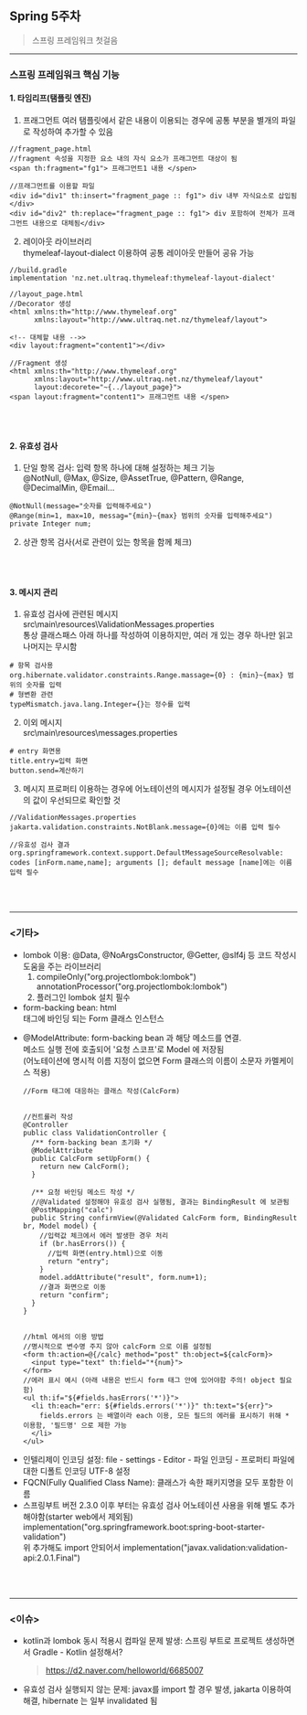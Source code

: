 ## Spring 5주차
> 스프링 프레임워크 첫걸음
---

### 스프링 프레임워크 핵심 기능
#### 1. 타임리프(탬플릿 엔진)
 1) 프래그먼트
   여러 탬플릿에서 같은 내용이 이용되는 경우에 공통 부분을 별개의 파일로 작성하여 추가할 수 있음
   ```
   //fragment_page.html
   //fragment 속성을 지정한 요소 내의 자식 요소가 프래그먼트 대상이 됨
   <span th:fragment="fg1"> 프래그먼트1 내용 </spen>
   
   //프래그먼트를 이용할 파일
   <div id="div1" th:insert="fragment_page :: fg1"> div 내부 자식요소로 삽입됨 </div>
   <div id="div2" th:replace="fragment_page :: fg1"> div 포함하여 전체가 프래그먼트 내용으로 대체됨</div>
   ```
 2) 레이아웃 라이브러리  
   thymeleaf-layout-dialect 이용하여 공통 레이아웃 만들어 공유 가능  
   ```
   //build.gradle
   implementation 'nz.net.ultraq.thymeleaf:thymeleaf-layout-dialect'
   
   //layout_page.html
   //Decorator 생성
   <html xmlns:th="http://www.thymeleaf.org"
         xmlns:layout="http://www.ultraq.net.nz/thymeleaf/layout">
   
   <!-- 대체할 내용 -->>
   <div layout:fragment="content1"></div>
   
   //Fragment 생성
   <html xmlns:th="http://www.thymeleaf.org"
         xmlns:layout="http://www.ultraq.net.nz/thymeleaf/layout"
         layout:decorete="~{../layout_page}">
   <span layout:fragment="content1"> 프래그먼트 내용 </spen>
   ```
   
<br>
<br>

#### 2. 유효성 검사
 1) 단일 항목 검사: 입력 항목 하나에 대해 설정하는 체크 기능  
   @NotNull, @Max, @Size, @AssetTrue, @Pattern, @Range, @DecimalMin, @Email...
   ```
   @NotNull(message="숫자를 입력해주세요")
   @Range(min=1, max=10, messag="{min}~{max} 범위의 숫자를 입력해주세요")
   private Integer num;
   ```
 2) 상관 항목 검사(서로 관련이 있는 항목을 함께 체크)

<br>
<br>

#### 3. 메시지 관리
 1) 유효성 검사에 관련된 메시지  
  src\main\resources\ValidationMessages.properties  
  통상 클래스패스 아래 하나를 작성하여 이용하지만, 여러 개 있는 경우 하나만 읽고 나머지는 무시함
  ```
  # 항목 검사용
  org.hibernate.validator.constraints.Range.massage={0} : {min}~{max} 범위의 숫자를 입력
  # 형변환 관련
  typeMismatch.java.lang.Integer={}는 정수를 입력
  ```
 2) 이외 메시지  
  src\main\resources\messages.properties  
  ```
  # entry 화면용
  title.entry=입력 화면
  button.send=계산하기
  ```
 3) 메시지 프로퍼티 이용하는 경우에 어노테이션의 메시지가 설정될 경우 어노테이션의 값이 우선되므로 확인할 것
   ```
   //ValidationMessages.properties
   jakarta.validation.constraints.NotBlank.message={0}에는 이름 입력 필수
   
   //유효성 검사 결과
   org.springframework.context.support.DefaultMessageSourceResolvable: codes [inForm.name,name]; arguments []; default message [name]에는 이름 입력 필수
   ```
   
<br>
<br>

---
### <기타>
- lombok 이용: @Data, @NoArgsConstructor, @Getter, @slf4j 등 코드 작성시 도움을 주는 라이브러리  
  1) compileOnly("org.projectlombok:lombok")  
	 annotationProcessor("org.projectlombok:lombok")  
  2) 플러그인 lombok 설치 필수
- form-backing bean: html <form> 태그에 바인딩 되는 Form 클래스 인스턴스
- @ModelAttribute:  form-backing bean 과 해당 메소드를 연결.  
  메소드 실행 전에 호출되어 '요청 스코프'로 Model 에 저장됨  
  (어노테이션에 명시적 이름 지정이 없으면 Form 클래스의 이름이 소문자 카멜케이스 적용)
  ```
  //Form 태그에 대응하는 클래스 작성(CalcForm)
  
  
  //컨트롤러 작성
  @Controller
  public class ValidationController {
    /** form-backing bean 초기화 */
	@ModelAttribute
	public CalcForm setUpForm() {
	  return new CalcForm();
	}
	
	/** 요청 바인딩 메소드 작성 */
	//@Validated 설정해야 유효성 검사 실행됨, 결과는 BindingResult 에 보관됨
	@PostMapping("calc")
	public String confirmView(@Validated CalcForm form, BindingResult br, Model model) {
	  //입력값 체크에서 에러 발생한 경우 처리
	  if (br.hasErrors()) { 
	    //입력 화면(entry.html)으로 이동
		return "entry";
	  }
	  model.addAttribute("result", form.num+1);
	  //결과 화면으로 이동
	  return "confirm";
	}
  }
  
  
  //html 에서의 이용 방법
  //명시적으로 변수명 주지 않아 calcForm 으로 이름 설정됨
  <form th:action=@{/calc} method="post" th:object=${calcForm}>
    <input type="text" th:field="*{num}">
  </form>
  //에러 표시 예시 (아래 내용은 반드시 form 태그 안에 있어야함 주의! object 필요함)
  <ul th:if="${#fields.hasErrors('*')}">
    <li th:each="err: ${#fields.errors('*')}" th:text="${err}">
	  fields.errors 는 배열이라 each 이용, 모든 필드의 에러를 표시하기 위해 * 이용함, '필드명' 으로 제한 가능
	</li>
  </ul>
  ```
- 인텔리제이 인코딩 설정: file - settings - Editor - 파일 인코딩 - 프로퍼티 파일에 대한 디폴트 인코딩 UTF-8 설정
- FQCN(Fully Qualified Class Name): 클래스가 속한 패키지명을 모두 포함한 이름
- 스프링부트 버전 2.3.0 이후 부터는 유효성 검사 어노테이션 사용을 위해 별도 추가 해야함(starter web에서 제외됨)  
 implementation("org.springframework.boot:spring-boot-starter-validation")  
 위 추가해도 import 안되어서 implementation("javax.validation:validation-api:2.0.1.Final")  
<br>
<br>

---
### <이슈>
- kotlin과 lombok 동시 적용시 컴파일 문제 발생: 스프링 부트로 프로젝트 생성하면서 Gradle - Kotlin 설정해서?  
  > https://d2.naver.com/helloworld/6685007
- 유효성 검사 실행되지 않는 문제: javax를 import 할 경우 발생, jakarta 이용하여 해결, hibernate 는 일부 invalidated 됨

